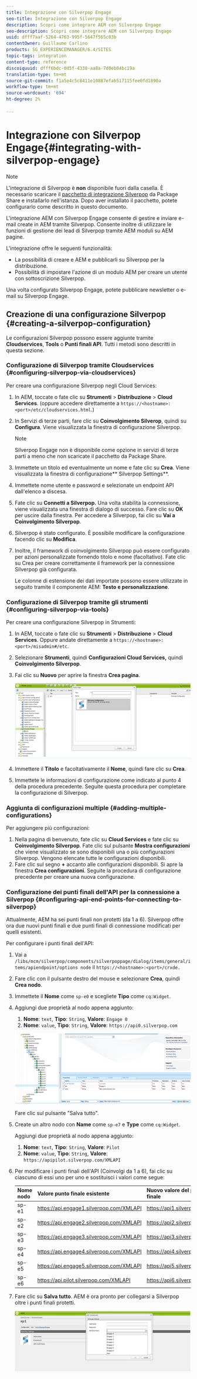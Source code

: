 ```yaml
---
title: Integrazione con Silverpop Engage
seo-title: Integrazione con Silverpop Engage
description: Scopri come integrare AEM con Silverpop Engage
seo-description: Scopri come integrare AEM con Silverpop Engage
uuid: dfff7aaf-5264-4763-995f-5647f565c03b
contentOwner: Guillaume Carlino
products: SG_EXPERIENCEMANAGER/6.4/SITES
topic-tags: integration
content-type: reference
discoiquuid: dfff6bdc-0d5f-4338-aa8a-7d0eb04bc19a
translation-type: tm+mt
source-git-commit: f1a5e4c5c8411e10887efab517115fee0fd1890a
workflow-type: tm+mt
source-wordcount: '694'
ht-degree: 2%

---
```



# Integrazione con Silverpop Engage{#integrating-with-silverpop-engage}

>[!NOTE]
>
>L&#39;integrazione di Silverpop è **non** disponibile fuori dalla casella. È necessario scaricare il [pacchetto di integrazione Silverpop](https://www.adobeaemcloud.com/content/marketplace/marketplaceProxy.html?packagePath=/content/companies/public/adobe/packages/aem620/product/cq-mcm-integrations-silverpop-content) da Package Share e installarlo nell&#39;istanza. Dopo aver installato il pacchetto, potete configurarlo come descritto in questo documento.

L&#39;integrazione AEM con Silverpop Engage consente di gestire e inviare e-mail create in AEM tramite Silverpop. Consente inoltre di utilizzare le funzioni di gestione dei lead di Silverpop tramite AEM moduli su AEM pagine.

L&#39;integrazione offre le seguenti funzionalità:

* La possibilità di creare e AEM e pubblicarli su Silverpop per la distribuzione.
* Possibilità di impostare l&#39;azione di un modulo AEM per creare un utente con sottoscrizione Silverpop.

Una volta configurato Silverpop Engage, potete pubblicare newsletter o e-mail su Silverpop Engage.

## Creazione di una configurazione Silverpop {#creating-a-silverpop-configuration}

Le configurazioni Silverpop possono essere aggiunte tramite **Cloudservices**, **Tools** o **Punti finali API**. Tutti i metodi sono descritti in questa sezione.

### Configurazione di Silverpop tramite Cloudservices {#configuring-silverpop-via-cloudservices}

Per creare una configurazione Silverpop negli Cloud Services:

1. In AEM, toccate o fate clic su **Strumenti** > **Distribuzione** > **Cloud Services**. (oppure accedere direttamente a `https://<hostname>:<port>/etc/cloudservices.html`.)
1. In Servizi di terze parti, fare clic su **Coinvolgimento Silverop**, quindi su **Configura**. Viene visualizzata la finestra di configurazione Silverpop.

   >[!NOTE]
   >
   >Silverpop Engage non è disponibile come opzione in servizi di terze parti a meno che non scaricate il pacchetto da Package Share.

1. Immettete un titolo ed eventualmente un nome e fate clic su **Crea**. Viene visualizzata la finestra di configurazione** Silverpop Settings**.
1. Immettete nome utente e password e selezionate un endpoint API dall&#39;elenco a discesa.
1. Fate clic su **Connetti a Silverpop.** Una volta stabilita la connessione, viene visualizzata una finestra di dialogo di successo. Fare clic su **OK** per uscire dalla finestra. Per accedere a Silverpop, fai clic su **Vai a Coinvolgimento Silverpop**.
1. Silverpop è stato configurato. È possibile modificare la configurazione facendo clic su **Modifica**.
1. Inoltre, il framework di coinvolgimento Silverpop può essere configurato per azioni personalizzate fornendo titolo e nome (facoltativo). Fate clic su Crea per creare correttamente il framework per la connessione Silverpop già configurata.

   Le colonne di estensione dei dati importate possono essere utilizzate in seguito tramite il componente AEM: **Testo e personalizzazione**.

### Configurazione di Silverpop tramite gli strumenti {#configuring-silverpop-via-tools}

Per creare una configurazione Silverpop in Strumenti:

1. In AEM, toccate o fate clic su **Strumenti** > **Distribuzione** > **Cloud Services**. Oppure andate direttamente a `https://<hostname>:<port>/misadmin#/etc`.
1. Selezionare **Strumenti**, quindi **Configurazioni Cloud Services,** quindi **Coinvolgimento Silverpop**.
1. Fai clic su **Nuovo** per aprire la finestra **Crea pagina**.

   ![chlimage_1-44](assets/chlimage_1-44.jpeg)

1. Immettere il **Titolo** e facoltativamente il **Nome**, quindi fare clic su **Crea**.
1. Immettete le informazioni di configurazione come indicato al punto 4 della procedura precedente. Seguite questa procedura per completare la configurazione di Silverpop.

### Aggiunta di configurazioni multiple {#adding-multiple-configurations}

Per aggiungere più configurazioni:

1. Nella pagina di benvenuto, fate clic su **Cloud Services** e fate clic su **Coinvolgimento Silverpop**. Fate clic sul pulsante **Mostra configurazioni** che viene visualizzato se sono disponibili una o più configurazioni Silverpop. Vengono elencate tutte le configurazioni disponibili.
1. Fare clic sul segno **+** accanto alle configurazioni disponibili. Si apre la finestra **Crea configurazioni**. Seguite la procedura di configurazione precedente per creare una nuova configurazione.

### Configurazione dei punti finali dell&#39;API per la connessione a Silverpop {#configuring-api-end-points-for-connecting-to-silverpop}

Attualmente, AEM ha sei punti finali non protetti (da 1 a 6). Silverpop offre ora due nuovi punti finali e due punti finali di connessione modificati per quelli esistenti.

Per configurare i punti finali dell&#39;API:

1. Vai a `/libs/mcm/silverpop/components/silverpoppage/dialog/items/general/items/apiendpoint/options node` il `https://<hostname>:<port>/crxde.`
1. Fare clic con il pulsante destro del mouse e selezionare **Crea**, quindi **Crea nodo**.
1. Immettete il **Nome** come `sp-e0` e scegliete **Tipo** come `cq:Widget`.
1. Aggiungi due proprietà al nodo appena aggiunto:

   1. **Nome**:  `text`,  **Tipo**:  `String`,  **Valore**:  `Engage 0`
   1. **Nome**:  `value`,  **Tipo**:  `String`,  **Valore**:  `https://api0.silverpop.com`

   ![chlimage_1-286](assets/chlimage_1-286.png)

   Fare clic sul pulsante &quot;Salva tutto&quot;.

1. Create un altro nodo con **Name** come `sp-e7` e **Type** come `cq:Widget`.

   Aggiungi due proprietà al nodo appena aggiunto:

   1. **Nome**:  `text`,  **Tipo**:  `String`,  **Valore**:  `Pilot`
   1. **Nome**:  `value`,  **Tipo**:  `String`,  **Valore**:  `https://apipilot.silverpop.com/XMLAPI`

1. Per modificare i punti finali dell&#39;API (Coinvolgi da 1 a 6), fai clic su ciascuno di essi uno per uno e sostituisci i valori come segue:

   | **Nome nodo** | **Valore punto finale esistente** | **Nuovo valore del punto finale** |
   |---|---|---|
   | sp-e1 | https://api.engage1.silverpop.com/XMLAPI | https://api1.silverpop.com |
   | sp-e2 | https://api.engage2.silverpop.com/XMLAPI | https://api2.silverpop.com |
   | sp-e3 | https://api.engage3.silverpop.com/XMLAPI | https://api3.silverpop.com |
   | sp-e4 | https://api.engage4.silverpop.com/XMLAPI | https://api4.silverpop.com |
   | sp-e5 | https://api.engage5.silverpop.com/XMLAPI | https://api5.silverpop.com |
   | sp-e6 | https://api.pilot.silverpop.com/XMLAPI | https://api6.silverpop.com |

1. Fare clic su **Salva tutto**. AEM è ora pronto per collegarsi a Silverpop oltre i punti finali protetti.

   ![chlimage_1-45](assets/chlimage_1-45.jpeg)

